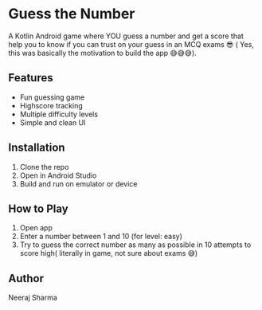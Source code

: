 # Guess the Number
A Kotlin Android game where YOU guess a number and get a score that help you to know if you can trust on your guess in an MCQ exams 😎 ( Yes, this was basically the motivation to build the app 😅😅😅).
## Features
- Fun guessing game
- Highscore tracking
- Multiple difficulty levels
- Simple and clean UI
## Installation
1. Clone the repo
2. Open in Android Studio
3. Build and run on emulator or device
## How to Play
1. Open app
2. Enter a number between 1 and 10 (for level: easy)
3. Try to guess the correct number as many as possible in 10 attempts to score high( literally in game, not sure about exams 😅)
## Author
Neeraj Sharma

